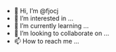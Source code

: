 - 👋 Hi, I’m @fjocj
- 👀 I’m interested in ...
- 🌱 I’m currently learning ...
- 💞️ I’m looking to collaborate on ...
- 📫 How to reach me ...

<!---
fjocj/fjocj is a ✨ special ✨ repository because its `README.md` (this file) appears on your GitHub profile.
You can click the Preview link to take a look at your changes.
--->
